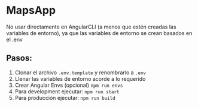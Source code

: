 # MapsApp
No usar directamente en AngularCLI (a menos que estén creadas las variables de entorno), ya que las variables de entorno se crean basados en el .env

## Pasos:
1. Clonar el archivo `.env.template` y renombrarlo a `.env`
2. Llenar las variables de entorno acorde a lo requerido
3. Crear Angular Envs (opcional)
`npm run envs`
4. Para development ejecutar:
`npm run start`
5. Para producción ejecutar:
`npm run build`
